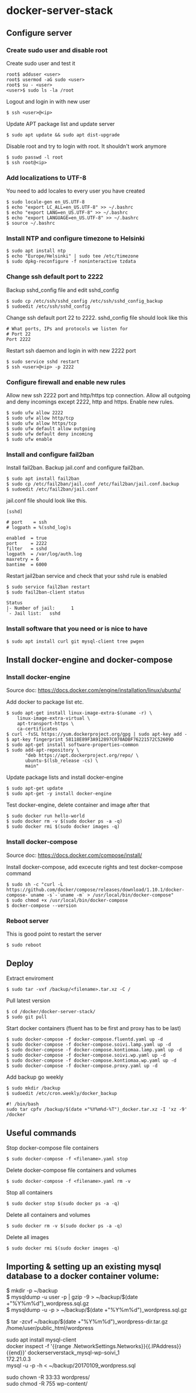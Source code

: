 # docker-server-stack

## Configure server

### Create sudo user and disable root
Create sudo user and test it
```
root$ adduser <user>
root$ usermod -aG sudo <user>
root$ su - <user>
<user>$ sudo ls -la /root
```
Logout and login in with new user
```
$ ssh <user>@<ip>
```

Update APT package list and update server
```
$ sudo apt update && sudo apt dist-upgrade
```

Disable root and try to login with root. It shouldn't work anymore
```
$ sudo passwd -l root
$ ssh root@<ip>
```

### Add localizations to UTF-8
You need to add locales to every user you have created
```
$ sudo locale-gen en_US.UTF-8
$ echo "export LC_ALL=en_US.UTF-8" >> ~/.bashrc
$ echo "export LANG=en_US.UTF-8" >> ~/.bashrc
$ echo "export LANGUAGE=en_US.UTF-8" >> ~/.bashrc
$ source ~/.bashrc
```

### Install NTP and configure timezone to Helsinki
```
$ sudo apt install ntp
$ echo "Europe/Helsinki" | sudo tee /etc/timezone
$ sudo dpkg-reconfigure -f noninteractive tzdata
```
### Change ssh default port to 2222
Backup sshd_config file and edit sshd_config
```
$ sudo cp /etc/ssh/sshd_config /etc/ssh/sshd_config_backup
$ sudoedit /etc/ssh/sshd_config
```
Change ssh default port 22 to 2222. sshd_config file should look like this
```
# What ports, IPs and protocols we listen for
# Port 22
Port 2222
```
Restart ssh daemon and login in with new 2222 port
```
$ sudo service sshd restart
$ ssh <user>@<ip> -p 2222
```

### Configure firewall and enable new rules
Allow new ssh 2222 port and http/https tcp connection. Allow all outgoing and deny incomings except 2222, http and https. Enable new rules.
```
$ sudo ufw allow 2222
$ sudo ufw allow http/tcp
$ sudo ufw allow https/tcp
$ sudo ufw default allow outgoing
$ sudo ufw default deny incoming
$ sudo ufw enable
```

### Install and configure fail2ban
Install fail2ban. Backup jail.conf and configure fail2ban.
```
$ sudo apt install fail2ban
$ sudo cp /etc/fail2ban/jail.conf /etc/fail2ban/jail.conf.backup
$ sudoedit /etc/fail2ban/jail.conf
```
jail.conf file should look like this.
```
[sshd]

# port    = ssh
# logpath = %(sshd_log)s

enabled  = true
port     = 2222
filter   = sshd
logpath  = /var/log/auth.log
maxretry = 6
bantime  = 6000
```
Restart jail2ban service and check that your sshd rule is enabled
```
$ sudo service fail2ban restart
$ sudo fail2ban-client status

Status
|- Number of jail:      1
`- Jail list:   sshd

```

### Install software that you need or is nice to have
```
$ sudo apt install curl git mysql-client tree pwgen
```

## Install docker-engine and docker-compose

### Install docker-engine
Source doc: https://docs.docker.com/engine/installation/linux/ubuntu/

Add docker to package list etc.
```
$ sudo apt-get install linux-image-extra-$(uname -r) \
    linux-image-extra-virtual \
    apt-transport-https \
    ca-certificates
$ curl -fsSL https://yum.dockerproject.org/gpg | sudo apt-key add -
$ apt-key fingerprint 58118E89F3A912897C070ADBF76221572C52609D
$ sudo apt-get install software-properties-common
$ sudo add-apt-repository \
       "deb https://apt.dockerproject.org/repo/ \
       ubuntu-$(lsb_release -cs) \
       main"
```
Update package lists and install docker-engine
```
$ sudo apt-get update
$ sudo apt-get -y install docker-engine
```
Test docker-engine, delete container and image after that
```
$ sudo docker run hello-world
$ sudo docker rm -v $(sudo docker ps -a -q)
$ sudo docker rmi $(sudo docker images -q)
```

### Install docker-compose
Source doc: https://docs.docker.com/compose/install/

Install docker-compose, add excecute rights and test docker-compose command
```
$ sudo sh -c "curl -L https://github.com/docker/compose/releases/download/1.10.1/docker-compose-`uname -s`-`uname -m` > /usr/local/bin/docker-compose"
$ sudo chmod +x /usr/local/bin/docker-compose
$ docker-compose --version
```

### Reboot server
This is good point to restart the server
```
$ sudo reboot
```

## Deploy

Extract enviroment
```
$ sudo tar -vxf /backup/<filename>.tar.xz -C /
```

Pull latest version
```
$ cd /docker/docker-server-stack/
$ sudo git pull
```
Start docker containers (fluent has to be first and proxy has to be last)
```
$ sudo docker-compose -f docker-compose.fluentd.yaml up -d
$ sudo docker-compose -f docker-compose.soivi.lamp.yaml up -d
$ sudo docker-compose -f docker-compose.kontiomaa.lamp.yaml up -d
$ sudo docker-compose -f docker-compose.soivi.wp.yaml up -d
$ sudo docker-compose -f docker-compose.kontiomaa.wp.yaml up -d
$ sudo docker-compose -f docker-compose.proxy.yaml up -d
```
Add backup go weekly
```
$ sudo mkdir /backup
$ sudoedit /etc/cron.weekly/docker_backup

#! /bin/bash
sudo tar cpfv /backup/$(date +"%Y%m%d-%T")_docker.tar.xz -I 'xz -9' /docker
```

## Useful commands

Stop docker-compose file containers
```
$ sudo docker-compose -f <filename>.yaml stop
```
Delete docker-compose file containers and volumes
```
$ sudo docker-compose -f <filename>.yaml rm -v
```
Stop all containers
```
$ sudo docker stop $(sudo docker ps -a -q)
```
Delete all containers and volumes
```
$ sudo docker rm -v $(sudo docker ps -a -q)
```
Delete all images
```
$ sudo docker rmi $(sudo docker images -q)
```

## Importing & setting up an existing mysql database to a docker container volume:

$ mkdir -p ~/backup  
$ mysqldump -u user -p <database name> | gzip -9 > ~/backup/$(date +"%Y%m%d")_wordpress.sql.gz  
$ mysqldump -u <user> -p <database name> > ~/backup/$(date +"%Y%m%d")_wordpress.sql.gz

$ tar -zcvf ~/backup/$(date +"%Y%m%d")_wordpress-dir.tar.gz /home/user/public_html/wordpress  

sudo apt install mysql-client  
docker inspect -f '{{range .NetworkSettings.Networks}}{{.IPAddress}}{{end}}' dockerserverstack_mysql-wp-soivi_1  
172.21.0.3  
mysql <database> -u <user> -p -h <ip> < ~/backup/20170109_wordpress.sql  


sudo chown -R 33:33 wordpress/  
sudo chmod -R 755 wp-content/  
